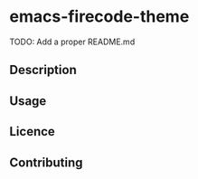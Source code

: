 
# emacs-firecode-theme

TODO: Add a proper README.md

## Description

## Usage

## Licence

## Contributing


